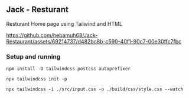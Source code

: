 ## Jack - Resturant
Resturant Home page using Tailwind and HTML

https://github.com/hebamuh68/Jack-Restaurant/assets/69214737/d482bc8b-c590-40f1-90c7-00e30ffc7fbc



### Setup and running
```
npm install -D tailwindcss postcss autoprefixer
```

```
npx tailwindcss init -p
````

```
npx tailwindcss -i ./src/input.css -o ./build/css/style.css --watch
````
